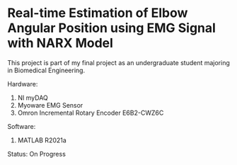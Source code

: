 # Real-time Estimation of Elbow Angular Position using EMG Signal with NARX Model

This project is part of my final project as an undergraduate student majoring in Biomedical Engineering.

Hardware:
1. NI myDAQ
2. Myoware EMG Sensor
3. Omron Incremental Rotary Encoder E6B2-CWZ6C

Software:
1. MATLAB R2021a

Status: On Progress
